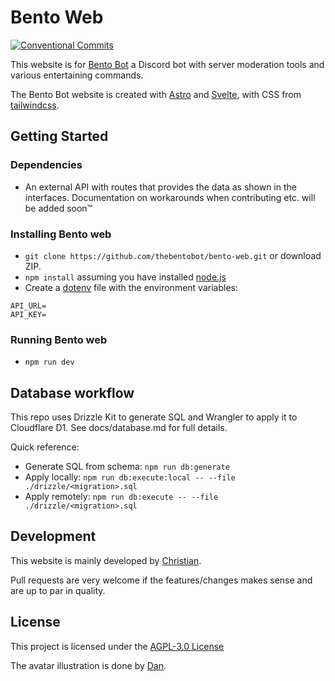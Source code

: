 # Bento Web

[![Conventional Commits](https://img.shields.io/badge/Conventional%20Commits-1.0.0-%23FE5196?logo=conventionalcommits&logoColor=white)](https://conventionalcommits.org)

This website is for [Bento Bot](https://github.com/thebentobot/dotBento) a Discord bot with server moderation tools and various entertaining commands.

The Bento Bot website is created with [Astro](<[https://reactjs.org/](https://astro.build/)>) and [Svelte](https://svelte.dev/), with CSS from [tailwindcss](https://tailwindcss.com/).

## Getting Started

### Dependencies

- An external API with routes that provides the data as shown in the interfaces. Documentation on workarounds when contributing etc. will be added soon™️

### Installing Bento web

- `git clone https://github.com/thebentobot/bento-web.git` or download ZIP.
- `npm install` assuming you have installed [node.js](https://nodejs.org/en/)
- Create a [dotenv](https://www.npmjs.com/package/dotenv) file with the environment variables:

```
API_URL=
API_KEY=
```

### Running Bento web

- `npm run dev`

## Database workflow

This repo uses Drizzle Kit to generate SQL and Wrangler to apply it to Cloudflare D1. See docs/database.md for full details.

Quick reference:
- Generate SQL from schema: `npm run db:generate`
- Apply locally: `npm run db:execute:local -- --file ./drizzle/<migration>.sql`
- Apply remotely: `npm run db:execute -- --file ./drizzle/<migration>.sql`

## Development

This website is mainly developed by [Christian](https://github.com/banner4422).

Pull requests are very welcome if the features/changes makes sense and are up to par in quality.

## License

This project is licensed under the [AGPL-3.0 License](https://github.com/thebentobot/bento-web/blob/1.0/LICENSE)

The avatar illustration is done by [Dan](https://twitter.com/dannalanart).
